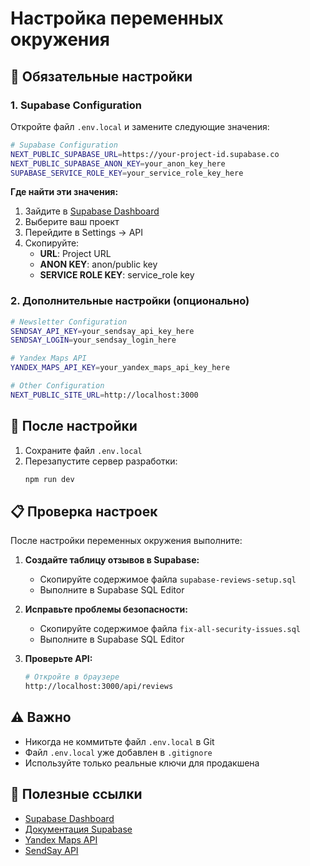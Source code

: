 # Настройка переменных окружения

## 🔧 Обязательные настройки

### 1. Supabase Configuration
Откройте файл `.env.local` и замените следующие значения:

```bash
# Supabase Configuration
NEXT_PUBLIC_SUPABASE_URL=https://your-project-id.supabase.co
NEXT_PUBLIC_SUPABASE_ANON_KEY=your_anon_key_here
SUPABASE_SERVICE_ROLE_KEY=your_service_role_key_here
```

**Где найти эти значения:**
1. Зайдите в [Supabase Dashboard](https://app.supabase.com)
2. Выберите ваш проект
3. Перейдите в Settings → API
4. Скопируйте:
   - **URL**: Project URL
   - **ANON KEY**: anon/public key
   - **SERVICE ROLE KEY**: service_role key

### 2. Дополнительные настройки (опционально)

```bash
# Newsletter Configuration
SENDSAY_API_KEY=your_sendsay_api_key_here
SENDSAY_LOGIN=your_sendsay_login_here

# Yandex Maps API
YANDEX_MAPS_API_KEY=your_yandex_maps_api_key_here

# Other Configuration
NEXT_PUBLIC_SITE_URL=http://localhost:3000
```

## 🚀 После настройки

1. Сохраните файл `.env.local`
2. Перезапустите сервер разработки:
   ```bash
   npm run dev
   ```

## 📋 Проверка настроек

После настройки переменных окружения выполните:

1. **Создайте таблицу отзывов в Supabase:**
   - Скопируйте содержимое файла `supabase-reviews-setup.sql`
   - Выполните в Supabase SQL Editor

2. **Исправьте проблемы безопасности:**
   - Скопируйте содержимое файла `fix-all-security-issues.sql`
   - Выполните в Supabase SQL Editor

3. **Проверьте API:**
   ```bash
   # Откройте в браузере
   http://localhost:3000/api/reviews
   ```

## ⚠️ Важно

- Никогда не коммитьте файл `.env.local` в Git
- Файл `.env.local` уже добавлен в `.gitignore`
- Используйте только реальные ключи для продакшена

## 🔗 Полезные ссылки

- [Supabase Dashboard](https://app.supabase.com)
- [Документация Supabase](https://supabase.com/docs)
- [Yandex Maps API](https://developer.tech.yandex.ru/services/3)
- [SendSay API](https://sendsay.ru/api/) 